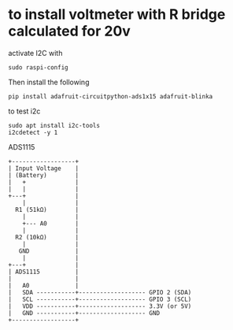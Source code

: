 # to install voltmeter with R bridge calculated for 20v

activate I2C with 
```
sudo raspi-config
```

Then install the following

```
pip install adafruit-circuitpython-ads1x15 adafruit-blinka
```

to  test i2c
```
sudo apt install i2c-tools
i2cdetect -y 1
```


ADS1115 


    +------------------+
    | Input Voltage    |
    | (Battery)        |
    |   +              |
    |   |              |
    +---+              |
        |              |
      R1 (51kΩ)        |
        |              |
        +--- A0        |
        |              |
      R2 (10kΩ)        |
        |              |
       GND             |
        |              |
    +---+              |
    | ADS1115          |
    |                  |
    |   A0             |
    |   SDA -----------+------------------- GPIO 2 (SDA)
    |   SCL -----------+------------------- GPIO 3 (SCL)
    |   VDD -----------+------------------- 3.3V (or 5V)
    |   GND -----------+------------------- GND
    +------------------+

